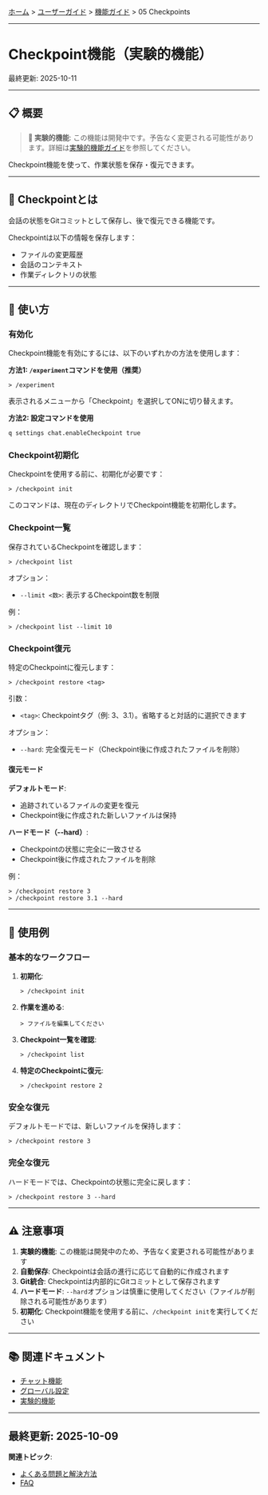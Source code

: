 [ホーム](../../README.md) > [ユーザーガイド](../README.md) > [機能ガイド](README.md) > 05 Checkpoints

---

# Checkpoint機能（実験的機能）

最終更新: 2025-10-11

---

## 📋 概要

> **🧪 実験的機能**: この機能は開発中です。予告なく変更される可能性があります。詳細は[実験的機能ガイド](07_experimental.md)を参照してください。

Checkpoint機能を使って、作業状態を保存・復元できます。

---

## 💾 Checkpointとは

会話の状態をGitコミットとして保存し、後で復元できる機能です。

Checkpointは以下の情報を保存します：
- ファイルの変更履歴
- 会話のコンテキスト
- 作業ディレクトリの状態

---

## 🚀 使い方

### 有効化

Checkpoint機能を有効にするには、以下のいずれかの方法を使用します：

**方法1: `/experiment`コマンドを使用（推奨）**

```
> /experiment
```

表示されるメニューから「Checkpoint」を選択してONに切り替えます。

**方法2: 設定コマンドを使用**

```bash
q settings chat.enableCheckpoint true
```

### Checkpoint初期化

Checkpointを使用する前に、初期化が必要です：

```
> /checkpoint init
```

このコマンドは、現在のディレクトリでCheckpoint機能を初期化します。

### Checkpoint一覧

保存されているCheckpointを確認します：

```
> /checkpoint list
```

オプション：
- `--limit <数>`: 表示するCheckpoint数を制限

例：
```
> /checkpoint list --limit 10
```

### Checkpoint復元

特定のCheckpointに復元します：

```
> /checkpoint restore <tag>
```

引数：
- `<tag>`: Checkpointタグ（例: 3、3.1）。省略すると対話的に選択できます

オプション：
- `--hard`: 完全復元モード（Checkpoint後に作成されたファイルを削除）

#### 復元モード

**デフォルトモード**:
- 追跡されているファイルの変更を復元
- Checkpoint後に作成された新しいファイルは保持

**ハードモード（--hard）**:
- Checkpointの状態に完全に一致させる
- Checkpoint後に作成されたファイルを削除

例：
```
> /checkpoint restore 3
> /checkpoint restore 3.1 --hard
```

---

## 📝 使用例

### 基本的なワークフロー

1. **初期化**:
   ```
   > /checkpoint init
   ```

2. **作業を進める**:
   ```
   > ファイルを編集してください
   ```

3. **Checkpoint一覧を確認**:
   ```
   > /checkpoint list
   ```

4. **特定のCheckpointに復元**:
   ```
   > /checkpoint restore 2
   ```

### 安全な復元

デフォルトモードでは、新しいファイルを保持します：

```
> /checkpoint restore 3
```

### 完全な復元

ハードモードでは、Checkpointの状態に完全に戻します：

```
> /checkpoint restore 3 --hard
```

---

## ⚠️ 注意事項

1. **実験的機能**: この機能は開発中のため、予告なく変更される可能性があります
2. **自動保存**: Checkpointは会話の進行に応じて自動的に作成されます
3. **Git統合**: Checkpointは内部的にGitコミットとして保存されます
4. **ハードモード**: `--hard`オプションは慎重に使用してください（ファイルが削除される可能性があります）
5. **初期化**: Checkpoint機能を使用する前に、`/checkpoint init`を実行してください

---

## 📚 関連ドキュメント

- [チャット機能](01_chat.md)
- [グローバル設定](../03_configuration/02_global-settings.md)
- [実験的機能](07_experimental.md)

---

最終更新: 2025-10-09
---

**関連トピック**:
- [よくある問題と解決方法](../06_troubleshooting/02_common-issues.md)
- [FAQ](../06_troubleshooting/01_faq.md)
